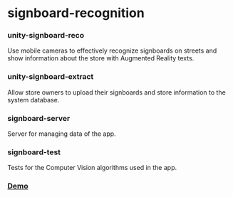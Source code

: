 # signboard-recognition
### unity-signboard-reco
Use mobile cameras to effectively recognize signboards on streets and show information about the store with Augmented Reality texts.

### unity-signboard-extract
Allow store owners to upload their signboards and store information to the system database.

### signboard-server
Server for managing data of the app.

### signboard-test
Tests for the Computer Vision algorithms used in the app.

### [Demo](https://www.youtube.com/watch?v=2oMdv0PHpEc)
